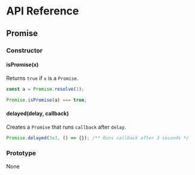 # API Reference

## Promise

### Constructor

#### isPromise(x)

Returns `true` if `x` is a `Promise`.

```ts
const a = Promise.resolve(1);

Promise.isPromise(a) === true;
```

#### delayed(delay, callback)

Creates a `Promise` that runs `callback` after `delay`.

```ts
Promise.delayed(3e3, () => {}); /** Runs callback after 3 seconds */
```

### Prototype

None
